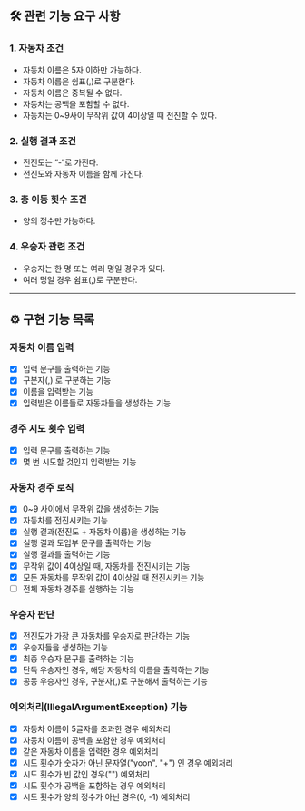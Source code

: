 ## 🛠 관련 기능 요구 사항
### 1. 자동차 조건
- 자동차 이름은 5자 이하만 가능하다.
- 자동차 이름은 쉼표(,)로 구분한다.
- 자동차 이름은 중복될 수 없다.
- 자동차는 공백을 포함할 수 없다.
- 자동차는 0~9사이 무작위 값이 4이상일 때 전진할 수 있다.

### 2. 실행 결과 조건
- 전진도는 “-“로 가진다.
- 전진도와 자동차 이름을 함께 가진다.

### 3. 총 이동 횟수 조건
- 양의 정수만 가능하다.

### 4. 우승자 관련 조건
- 우승자는 한 명 또는 여러 명일 경우가 있다.
- 여러 명일 경우 쉼표(,)로 구분한다.

---

## ⚙️ 구현 기능 목록
### 자동차 이름 입력
- [x] 입력 문구를 출력하는 기능
- [x] 구분자(,) 로 구분하는 기능
- [x] 이름을 입력받는 기능
- [x] 입력받은 이름들로 자동차들을 생성하는 기능
### 경주 시도 횟수 입력
- [x] 입력 문구를 출력하는 기능
- [x] 몇 번 시도할 것인지 입력받는 기능
### 자동차 경주 로직
- [x] 0~9 사이에서 무작위 값을 생성하는 기능
- [x] 자동차를 전진시키는 기능
- [x] 실행 결과(전진도 + 자동차 이름)을 생성하는 기능
- [x] 실행 결과 도입부 문구를 출력하는 기능 
- [x] 실행 결과를 출력하는 기능
- [x] 무작위 값이 4이상일 때, 자동차를 전진시키는 기능
- [x] 모든 자동차를 무작위 값이 4이상일 때 전진시키는 기능
- [ ] 전체 자동차 경주를 실행하는 기능
### 우승자 판단
- [x] 전진도가 가장 큰 자동차를 우승자로 판단하는 기능
- [x] 우승자들을 생성하는 기능
- [x] 최종 우승자 문구를 출력하는 기능
- [x] 단독 우승자인 경우, 해당 자동차의 이름을 출력하는 기능
- [x] 공동 우승자인 경우, 구분자(,)로 구분해서 출력하는 기능
### 예외처리(IllegalArgumentException) 기능
- [x] 자동차 이름이 5글자를 초과한 경우 예외처리
- [x] 자동차 이름이 공백을 포함한 경우 예외처리
- [x] 같은 자동차 이름을 입력한 경우 예외처리
- [x] 시도 횟수가 숫자가 아닌 문자열("yoon", "+") 인 경우 예외처리
- [x] 시도 횟수가 빈 값인 경우("") 예외처리
- [x] 시도 횟수가 공백을 포함하는 경우 예외처리
- [x] 시도 횟수가 양의 정수가 아닌 경우(0, -1) 예외처리